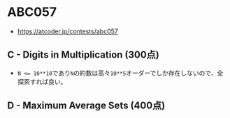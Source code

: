 # ABC057
* https://atcoder.jp/contests/abc057


## C - Digits in Multiplication (300点)
* `N <= 10**10`であり`N`の約数は高々`10**5`オーダーでしか存在しないので、全探索すれば良い。


## D - Maximum Average Sets (400点)

